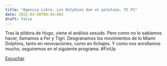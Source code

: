 ```yaml
---
title: "Agencia Libre. Los Dolphins dan el pelotazo. T5 P1"
date: 2022-03-30T00:44:00Z
draft: false
---
```


Tras la píldora de Hugo, viene el análisis sesudo. Pero como no lo sabíamos hacer, llamamos a Fer y Tigri.
Desgranamos los movimientos de lo Miami Dolphins, tanto en renovaciones, como en fichajes.
Y como nos enrollamos mucho, seguiremos en el siguiente programa.
#FinUp

[Escuchar](https://www.ivoox.com/agencia-libre-los-dolphins-dan-pelotazo-t5-audios-mp3_rf_84822007_1.html)
